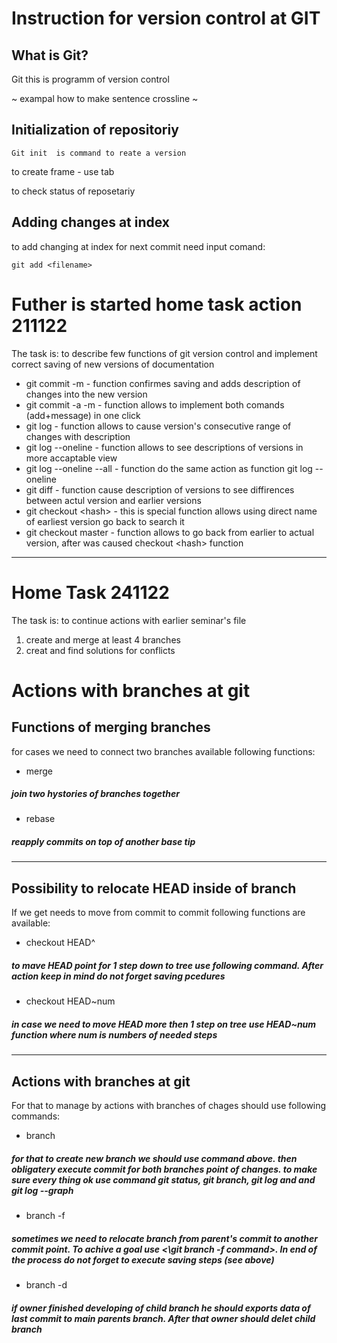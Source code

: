 # **Instruction for version control at GIT**
## What is Git?

Git this is programm of version control

~ exampal how to make sentence crossline ~

## Initialization of repositoriy
    Git init  is command to reate a version 

to create frame - use tab

to check status of reposetariy

## Adding changes at index 

to add changing at index for next commit need input comand:

    git add <filename>

# **Futher is started home task action 211122**

The task is: to describe few functions of git version control and implement correct saving of new versions of documentation 

* git commit -m - function confirmes saving and adds description of changes into the new version
* git commit -a -m - function allows to implement both comands (add+message) in one click
* git log  - function allows to cause version's consecutive range of changes with description
* git log --oneline - function allows to see descriptions of versions in more accaptable view 
* git log --oneline --all - function do the same action as function git log --oneline 
* git diff - function cause description of versions to see diffirences between actul version and earlier versions 
* git checkout \<hash> - this is special function allows using direct name of earliest version go back to search it 
* git checkout master - function allows to go back from earlier to actual version, after was caused checkout \<hash> function 

<hr>

# Home Task 241122


The task is: to continue actions with earlier seminar's file
1. create and merge at least 4 branches
2. creat and find solutions for conflicts

# Actions with branches at git

## Functions of merging branches
for cases we need to connect two branches available following functions:

+ merge <name>
##### join two hystories of branches together
+ rebase <name>
##### reapply commits on top of another base tip

<hr>

## Possibility to relocate HEAD inside of branch

If we get needs to move from commit to commit following functions are available:

+ checkout HEAD^
##### to mave HEAD point for 1 step down to tree use following command. After action keep in mind do not forget saving pcedures
+ checkout HEAD~num
##### in case we need to move HEAD more then 1 step on tree use HEAD~num function where num is numbers of needed steps
<hr>

## Actions with branches at git

For that to manage by actions with branches of chages should use following commands:

+ branch <name of branch> 
##### for that to create new branch we should use command above. then obligatery execute commit for both branches point of changes. to make sure every thing ok use command git status, git branch, git log and and git log --graph

+ branch -f <name>
##### sometimes we need to relocate branch from parent's commit to another commit point. To achive a goal use <\git branch -f command>. In end of the process do not forget to execute saving steps (see above)

+ branch -d <name>
##### if owner finished developing of child branch he should exports data of last commit to main parents branch. After that owner should delet child branch 